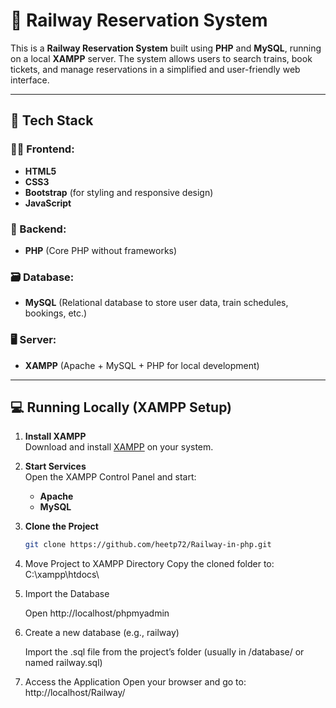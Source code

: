 # 🚆 Railway Reservation System

This is a **Railway Reservation System** built using **PHP** and **MySQL**, running on a local **XAMPP** server. The system allows users to search trains, book tickets, and manage reservations in a simplified and user-friendly web interface.

---

## 🔧 Tech Stack

### 👨‍💻 Frontend:
- **HTML5**
- **CSS3**
- **Bootstrap** (for styling and responsive design)
- **JavaScript**

### 🧠 Backend:
- **PHP** (Core PHP without frameworks)

### 🗃️ Database:
- **MySQL** (Relational database to store user data, train schedules, bookings, etc.)

### 🖥️ Server:
- **XAMPP** (Apache + MySQL + PHP for local development)

---

## 💻 Running Locally (XAMPP Setup)

1. **Install XAMPP**  
   Download and install [XAMPP](https://www.apachefriends.org/index.html) on your system.

2. **Start Services**  
   Open the XAMPP Control Panel and start:
   - **Apache**
   - **MySQL**

3. **Clone the Project**
   ```bash
   git clone https://github.com/heetp72/Railway-in-php.git
4. Move Project to XAMPP Directory
   Copy the cloned folder to:
   C:\xampp\htdocs\

5. Import the Database

   Open http://localhost/phpmyadmin

6. Create a new database (e.g., railway)

   Import the .sql file from the project’s folder (usually in /database/ or named railway.sql)

7. Access the Application
   Open your browser and go to:
   http://localhost/Railway/

